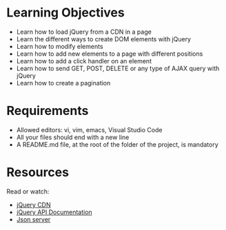 # Learning Objectives

- Learn how to load jQuery from a CDN in a page
- Learn the different ways to create DOM elements with jQuery
- Learn how to modify elements
- Learn how to add new elements to a page with different positions
- Learn how to add a click handler on an element
- Learn how to send GET, POST, DELETE or any type of AJAX query with jQuery
- Learn how to create a pagination

# Requirements

- Allowed editors: vi, vim, emacs, Visual Studio Code
- All your files should end with a new line
- A README.md file, at the root of the folder of the project, is mandatory

# Resources
Read or watch:

- [jQuery CDN](https://releases.jquery.com/)
- [jQuery API Documentation](https://api.jquery.com/)
- [Json server](https://github.com/typicode/json-server)
